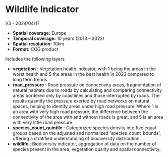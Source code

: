 # Wildlife Indicator

V3 - 2024/04/17

- **Spatial coverage:** Europe
- **Temporal coverage:** 10 years (2013 – 2022)
- **Spatial resolution:** 10km
- **Format:** COG product


Includes the following layers


- **vegetation** : Vegetation health indicator, with 1 being the areas in the worst health and
5 the areas in the best health in 2023 compared to long term trends
- **road_pressure** : Road pressure on connectivity areas, fragmentation of natural
habitats due to roads by calculating and comparing connectivity areas bordered only
by coastlines and those interrupted by roads. The results quantify the pressure
exerted by road networks on natural spaces, helping to identify areas under high road
pressure. Where 1 is an area with very high road pressure, the difference between the
connectivity of the area with and without roads is great, and 5 is an area with very little
road pressure.
- **species_count_quintile** : Categorized species density into five equal groups based
on the adjusted and normalized 'species_count_bounds', offering a stratified
understanding of biodiversity distribution.
- **wildlife** : Biodiversity indicator, aggregation of data on the number of species present
in the area, vegetation quality and spatial connectivity.
  
